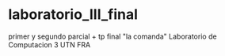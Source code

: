 # laboratorio_III_final
primer y segundo parcial + tp final "la comanda" Laboratorio de Computacion 3 UTN FRA
